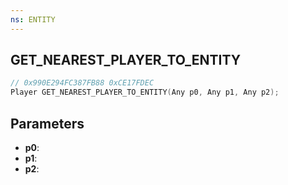 ```yaml
---
ns: ENTITY
---
```

## GET_NEAREST_PLAYER_TO_ENTITY

```c
// 0x990E294FC387FB88 0xCE17FDEC
Player GET_NEAREST_PLAYER_TO_ENTITY(Any p0, Any p1, Any p2);
```

## Parameters
* **p0**:
* **p1**:
* **p2**:
